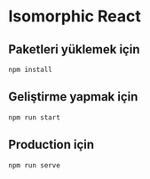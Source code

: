 # Isomorphic React

## Paketleri yüklemek için
```
npm install
```

## Geliştirme yapmak için
```
npm run start
```

## Production için
```
npm run serve
```
